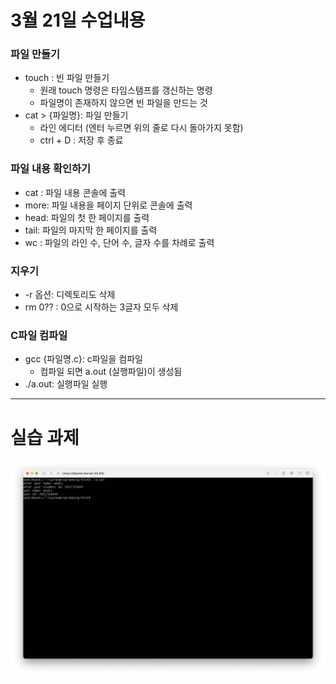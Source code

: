 #  3월 21일 수업내용

### 파일 만들기
- touch : 빈 파일 만들기
	- 원래 touch 명령은 타임스탬프를 갱신하는 명령
	- 파일명이 존재하지 않으면 빈 파일을 만드는 것
- cat > {파일명}: 파일 만들기
	- 라인 에디터 (엔터 누르면 위의 줄로 다시 돌아가지 못함)
	- ctrl + D : 저장 후 종료

### 파일 내용 확인하기
- cat : 파일 내용 콘솔에 출력
- more: 파일 내용을 페이지 단위로 콘솔에 출력
- head: 파일의 첫 한 페이지를 출력
- tail: 파일의 마지막 한 페이지를 출력
- wc  : 파일의 라인 수, 단어 수, 글자 수를 차례로 출력

### 지우기
- -r 옵션: 디렉토리도 삭제
- rm 0?? : 0으로 시작하는 3글자 모두 삭제

### C파일 컴파일
- gcc {파일명.c}: c파일을 컴파일
	- 컴파일 되면 a.out (실행파일)이 생성됨
- ./a.out: 실행파일 실행

---

# 실습 과제
![](src/image.png)